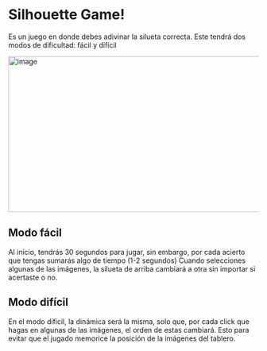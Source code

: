 # Silhouette Game!
Es un juego en donde debes adivinar la silueta correcta. Este tendrá dos modos de dificultad: fácil y difícil

<img width="681" height="314" alt="image" src="https://github.com/user-attachments/assets/be5bc6a3-ad3e-4b65-b016-0e848383a3ed" />

## Modo fácil
Al inicio, tendrás 30 segundos para jugar, sin embargo, por cada acierto que tengas sumarás algo de tiempo (1-2 segundos)
Cuando selecciones algunas de las imágenes, la silueta de arriba cambiará a otra sin importar si acertaste o no. 

## Modo difícil
En el modo díficil, la dinámica será la misma, solo que, por cada click que hagas en algunas de las imágenes, el orden de estas cambiará.
Esto para evitar que el jugado memorice la posición de la imágenes del tablero.

